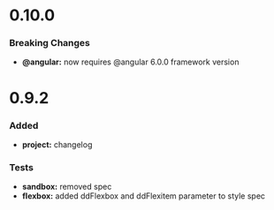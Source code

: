 # 0.10.0

### Breaking Changes

* **@angular:** now requires @angular 6.0.0 framework version

# 0.9.2

### Added

* **project:** changelog

### Tests

* **sandbox:** removed spec
* **flexbox:** added ddFlexbox and ddFlexitem parameter to style spec
